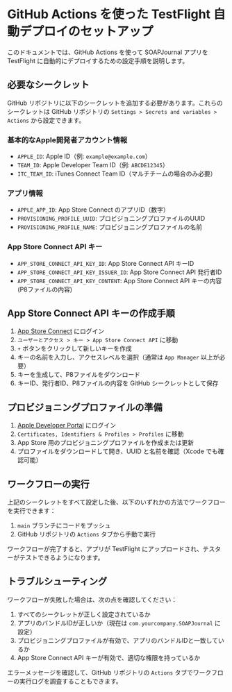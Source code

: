 # GitHub Actions を使った TestFlight 自動デプロイのセットアップ

このドキュメントでは、GitHub Actions を使って SOAPJournal アプリを TestFlight に自動的にデプロイするための設定手順を説明します。

## 必要なシークレット

GitHub リポジトリに以下のシークレットを追加する必要があります。これらのシークレットは GitHub リポジトリの `Settings > Secrets and variables > Actions` から設定できます。

### 基本的なApple開発者アカウント情報
- `APPLE_ID`: Apple ID（例: `example@example.com`）
- `TEAM_ID`: Apple Developer Team ID（例: `ABCDE12345`）
- `ITC_TEAM_ID`: iTunes Connect Team ID（マルチチームの場合のみ必要）

### アプリ情報
- `APPLE_APP_ID`: App Store Connect のアプリID（数字）
- `PROVISIONING_PROFILE_UUID`: プロビジョニングプロファイルのUUID
- `PROVISIONING_PROFILE_NAME`: プロビジョニングプロファイルの名前

### App Store Connect API キー
- `APP_STORE_CONNECT_API_KEY_ID`: App Store Connect API キーID
- `APP_STORE_CONNECT_API_KEY_ISSUER_ID`: App Store Connect API 発行者ID
- `APP_STORE_CONNECT_API_KEY_CONTENT`: App Store Connect API キーの内容 (P8ファイルの内容)

## App Store Connect API キーの作成手順

1. [App Store Connect](https://appstoreconnect.apple.com/) にログイン
2. `ユーザーとアクセス > キー > App Store Connect API` に移動
3. `+` ボタンをクリックして新しいキーを作成
4. キーの名前を入力し、アクセスレベルを選択（通常は `App Manager` 以上が必要）
5. キーを生成して、P8ファイルをダウンロード
6. キーID、発行者ID、P8ファイルの内容を GitHub シークレットとして保存

## プロビジョニングプロファイルの準備

1. [Apple Developer Portal](https://developer.apple.com/account/) にログイン
2. `Certificates, Identifiers & Profiles > Profiles` に移動
3. App Store 用のプロビジョニングプロファイルを作成または更新
4. プロファイルをダウンロードして開き、UUID と名前を確認（Xcode でも確認可能）

## ワークフローの実行

上記のシークレットをすべて設定した後、以下のいずれかの方法でワークフローを実行できます：

1. `main` ブランチにコードをプッシュ
2. GitHub リポジトリの `Actions` タブから手動で実行

ワークフローが完了すると、アプリが TestFlight にアップロードされ、テスターがテストできるようになります。

## トラブルシューティング

ワークフローが失敗した場合は、次の点を確認してください：

1. すべてのシークレットが正しく設定されているか
2. アプリのバンドルIDが正しいか（現在は `com.yourcompany.SOAPJournal` に設定）
3. プロビジョニングプロファイルが有効で、アプリのバンドルIDと一致しているか
4. App Store Connect API キーが有効で、適切な権限を持っているか

エラーメッセージを確認して、GitHub リポジトリの `Actions` タブでワークフローの実行ログを調査することもできます。